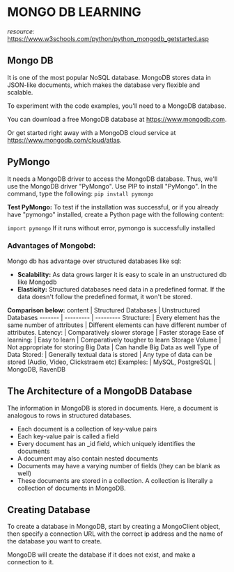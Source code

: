 # MONGO DB LEARNING
_resource:_ https://www.w3schools.com/python/python_mongodb_getstarted.asp

## __Mongo DB__ 
It is one of the most popular NoSQL database. MongoDB stores data in JSON-like documents, which makes the database very flexible and scalable.

To experiment with the code examples, you'll need to a MongoDB database.

You can download a free MongoDB database at https://www.mongodb.com.

Or get started right away with a MongoDB cloud service at https://www.mongodb.com/cloud/atlas.

## __PyMongo__ 
It needs a MongoDB driver to access the MongoDB database. Thus, we'll use the MongoDB driver "PyMongo".
Use PIP to install "PyMongo".
In the command, type the following: `pip install pymongo`

__Test PyMongo:__
To test if the installation was successful, or if you already have "pymongo" installed, create a Python page with the following content:

`import pymongo`
If it runs without error, pymongo is successfully installed

### Advantages of Mongobd:
Mongo db has advantage over structured databases like sql:
- __Scalability:__ As data grows larger it is easy to scale in an unstructured db like Mongodb
- __Elasticity:__ Structured databases need data in a predefined format. If the data doesn't follow the predefined format, it won't be stored.

__Comparison below:__
content  |  Structured Databases  | 	Unstructured Databases
-------  | ---------              | ---------
Structure: |	Every element has the same number of attributes	| Different elements can have different number of attributes.
Latency: | 	Comparatively slower storage	| Faster storage
Ease of learning:   |	Easy to learn   |	Comparatively tougher to learn
Storage Volume  |	Not appropriate for storing Big Data    | Can handle Big Data as well
Type of Data Stored:    |	Generally textual data is stored    |	Any type of data can be stored (Audio, Video, Clickstraem etc)
Examples:   |	MySQL, PostgreSQL   |	MongoDB, RavenDB

## The Architecture of a MongoDB Database
The information in MongoDB is stored in documents. Here, a document is analogous to rows in structured databases.

- Each document is a collection of key-value pairs
- Each key-value pair is called a field
- Every document has an _id  field, which uniquely identifies the documents
- A document may also contain nested documents
- Documents may have a varying number of fields (they can be blank as well)
- These documents are stored in a collection. A collection is literally a collection of documents in MongoDB.

## Creating Database
To create a database in MongoDB, start by creating a MongoClient object, then specify a connection URL with the correct ip address and the name of the database you want to create.

MongoDB will create the database if it does not exist, and make a connection to it.